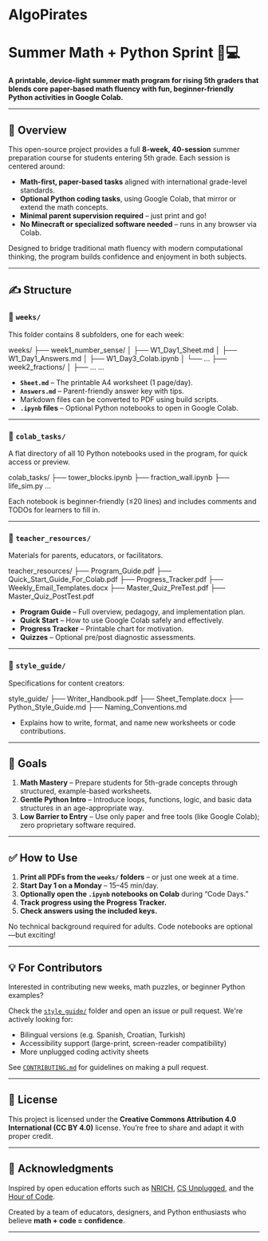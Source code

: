 # AlgoPirates

# Summer Math + Python Sprint 🧠💻

**A printable, device-light summer math program for rising 5th graders that blends core paper-based math fluency with fun, beginner-friendly Python activities in Google Colab.**

---

## 🌟 Overview

This open-source project provides a full **8-week, 40-session** summer preparation course for students entering 5th grade. Each session is centered around:

- **Math-first, paper-based tasks** aligned with international grade-level standards.
- **Optional Python coding tasks**, using Google Colab, that mirror or extend the math concepts.
- **Minimal parent supervision required** – just print and go!
- **No Minecraft or specialized software needed** – runs in any browser via Colab.

Designed to bridge traditional math fluency with modern computational thinking, the program builds confidence and enjoyment in both subjects.

---

## ✍️ Structure

### 📁 `weeks/`
This folder contains 8 subfolders, one for each week:

weeks/
├── week1_number_sense/
│   ├── W1_Day1_Sheet.md
│   ├── W1_Day1_Answers.md
│   ├── W1_Day3_Colab.ipynb
│   └── …
├── week2_fractions/
│   ├── …
…

- **`Sheet.md`** – The printable A4 worksheet (1 page/day).
- **`Answers.md`** – Parent-friendly answer key with tips.
- Markdown files can be converted to PDF using build scripts.
- **`.ipynb` files** – Optional Python notebooks to open in Google Colab.

---

### 📁 `colab_tasks/`
A flat directory of all 10 Python notebooks used in the program, for quick access or preview.

colab_tasks/
├── tower_blocks.ipynb
├── fraction_wall.ipynb
├── life_sim.py
…

Each notebook is beginner-friendly (≤20 lines) and includes comments and TODOs for learners to fill in.

---

### 📁 `teacher_resources/`

Materials for parents, educators, or facilitators.

teacher_resources/
├── Program_Guide.pdf
├── Quick_Start_Guide_For_Colab.pdf
├── Progress_Tracker.pdf
├── Weekly_Email_Templates.docx
├── Master_Quiz_PreTest.pdf
├── Master_Quiz_PostTest.pdf

- **Program Guide** – Full overview, pedagogy, and implementation plan.
- **Quick Start** – How to use Google Colab safely and effectively.
- **Progress Tracker** – Printable chart for motivation.
- **Quizzes** – Optional pre/post diagnostic assessments.

---

### 📁 `style_guide/`

Specifications for content creators:

style_guide/
├── Writer_Handbook.pdf
├── Sheet_Template.docx
├── Python_Style_Guide.md
├── Naming_Conventions.md

- Explains how to write, format, and name new worksheets or code contributions.

---

## 📌 Goals

1. **Math Mastery** – Prepare students for 5th-grade concepts through structured, example-based worksheets.
2. **Gentle Python Intro** – Introduce loops, functions, logic, and basic data structures in an age-appropriate way.
3. **Low Barrier to Entry** – Use only paper and free tools (like Google Colab); zero proprietary software required.

---

## ✅ How to Use

1. **Print all PDFs from the `weeks/` folders** – or just one week at a time.
2. **Start Day 1 on a Monday** – 15–45 min/day.
3. **Optionally open the `.ipynb` notebooks on Colab** during “Code Days.”
4. **Track progress using the Progress Tracker.**
5. **Check answers using the included keys.**

No technical background required for adults. Code notebooks are optional—but exciting!

---

## 💡 For Contributors

Interested in contributing new weeks, math puzzles, or beginner Python examples?

Check the [`style_guide/`](./style_guide/) folder and open an issue or pull request. We're actively looking for:

- Bilingual versions (e.g. Spanish, Croatian, Turkish)
- Accessibility support (large-print, screen-reader compatibility)
- More unplugged coding activity sheets

See [`CONTRIBUTING.md`](./CONTRIBUTING.md) for guidelines on making a pull request.

---

## 🧩 License

This project is licensed under the **Creative Commons Attribution 4.0 International (CC BY 4.0)** license. You’re free to share and adapt it with proper credit.

---

## 🙌 Acknowledgments

Inspired by open education efforts such as [NRICH](https://nrich.maths.org), [CS Unplugged](https://csunplugged.org/), and the [Hour of Code](https://hourofcode.com/).  

Created by a team of educators, designers, and Python enthusiasts who believe **math + code = confidence**.

---
